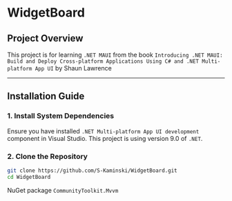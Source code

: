 # WidgetBoard

## Project Overview

This project is for learning `.NET MAUI` from the book `Introducing .NET MAUI: Build and Deploy Cross-platform Applications Using C# and .NET Multi-platform App UI` by Shaun Lawrence
 
---

## Installation Guide

### 1. Install System Dependencies

Ensure you have installed `.NET Multi-platform App UI development` component in Visual Studio.
This project is using version 9.0 of `.NET`. 

### 2. Clone the Repository

```bash
git clone https://github.com/S-Kaminski/WidgetBoard.git
cd WidgetBoard
```

NuGet package `CommunityToolkit.Mvvm`


